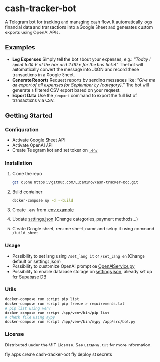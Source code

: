 # cash-tracker-bot
A Telegram bot for tracking and managing cash flow.
It automatically logs financial data and transactions into a Google Sheet and generates custom exports using OpenAI APIs.

## Examples
- **Log Expenses**
  Simply tell the bot about your expenses, e.g.:
  _"Today I spent 5.00 € at the bar and 2.00 € for the bus ticket"_
  The bot will automatically convert the message into JSON and record these transactions in a Google Sheet.
- **Generate Reports**
  Request reports by sending messages like:
  _"Give me an export of all expenses for September by {category}."_
  The bot will generate a filtered CSV export based on your request.
- **Export Data**
  Use the `/export` command to export the full list of transactions via CSV.

<!-- GETTING STARTED -->
## Getting Started

### Configuration
- Activate Google Sheet API
- Activate OpenAI API
- Create Telegram bot and set token on [`.env`](src/.env.example)

### Installation
1. Clone the repo
   ```sh
   git clone https://github.com/LucaMino/cash-tracker-bot.git
   ```
2. Build container
   ```sh
   docker-compose up -d --build
   ```
3. Create `.env` from [.env.example](src/.env.example)

4. Update [settings.json](src/config/settings.json) (Change categories, payment methods...)

5. Create Google sheet, rename sheet_name and setup it using command `/build_sheet`

<!-- USAGE -->
### Usage
- Possibility to set lang using `/set_lang it` or `/set_lang en` (Change default on [settings.json](src/config/settings.json))
- Possibility to customize OpenAi prompt on [OpenAIService.py](src/services/open_ai_service.py)
- Possibility to enable database storage on [settings.json](src/config/settings.json), already set up for Supabase DB

<!-- UTILS -->
### Utils
```sh
docker-compose run script pip list
docker-compose run script pip freeze > requirements.txt
# pip list using venv
docker-compose run script /app/venv/bin/pip list
# check file using mypy
docker-compose run script /app/venv/bin/mypy /app/src/bot.py
```

<!-- LICENSE -->
### License

Distributed under the MIT License. See `LICENSE.txt` for more information.




fly apps create cash-tracker-bot
fly deploy
st secrets